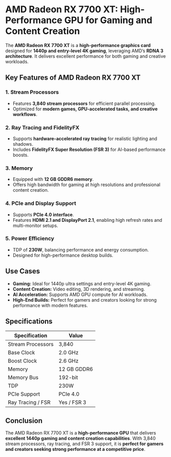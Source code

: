 # AMD Radeon RX 7700 XT: High-Performance GPU for Gaming and Content Creation

The **AMD Radeon RX 7700 XT** is a **high-performance graphics card** designed for **1440p and entry-level 4K gaming**, leveraging AMD’s **RDNA 3 architecture**. It delivers excellent performance for both gaming and creative workloads.

## Key Features of AMD Radeon RX 7700 XT

### 1. **Stream Processors**

* Features **3,840 stream processors** for efficient parallel processing.
* Optimized for **modern games, GPU-accelerated tasks, and creative workflows**.

### 2. **Ray Tracing and FidelityFX**

* Supports **hardware-accelerated ray tracing** for realistic lighting and shadows.
* Includes **FidelityFX Super Resolution (FSR 3)** for AI-based performance boosts.

### 3. **Memory**

* Equipped with **12 GB GDDR6 memory**.
* Offers high bandwidth for gaming at high resolutions and professional content creation.

### 4. **PCIe and Display Support**

* Supports **PCIe 4.0 interface**.
* Features **HDMI 2.1 and DisplayPort 2.1**, enabling high refresh rates and multi-monitor setups.

### 5. **Power Efficiency**

* TDP of **230W**, balancing performance and energy consumption.
* Designed for high-performance desktop builds.

## Use Cases

* **Gaming:** Ideal for 1440p ultra settings and entry-level 4K gaming.
* **Content Creation:** Video editing, 3D rendering, and streaming.
* **AI Acceleration:** Supports AMD GPU compute for AI workloads.
* **High-End Builds:** Perfect for gamers and creators looking for strong performance with modern features.

## Specifications

| Specification     | Value       |
| ----------------- | ----------- |
| Stream Processors | 3,840       |
| Base Clock        | 2.0 GHz     |
| Boost Clock       | 2.6 GHz     |
| Memory            | 12 GB GDDR6 |
| Memory Bus        | 192-bit     |
| TDP               | 230W        |
| PCIe Support      | PCIe 4.0    |
| Ray Tracing / FSR | Yes / FSR 3 |

## Conclusion

The AMD Radeon RX 7700 XT is a **high-performance GPU** that delivers **excellent 1440p gaming and content creation capabilities**. With 3,840 stream processors, ray tracing, and FSR 3 support, it is **perfect for gamers and creators seeking strong performance at a competitive price**.
